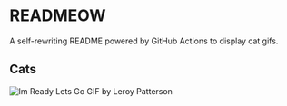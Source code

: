 # READMEOW

A self-rewriting README powered by GitHub Actions to display cat gifs.

## Cats

![Im Ready Lets Go GIF by Leroy Patterson](https://media1.giphy.com/media/CjmvTCZf2U3p09Cn0h/200.gif?cid=9acd02dazbm9ie75l95eaemdch40wz7y63pb0kwtkyesie0c&ep=v1_gifs_search&rid=200.gif&ct=g)
